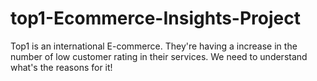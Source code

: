 # top1-Ecommerce-Insights-Project
Top1 is an international E-commerce. They're having a increase in the number of low customer rating in their services. We need to understand what's the reasons for it!
